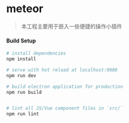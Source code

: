 # meteor

> 本工程主要用于嵌入一些便捷的操作小插件

#### Build Setup

``` bash
# install dependencies
npm install

# serve with hot reload at localhost:9080
npm run dev

# build electron application for production
npm run build


# lint all JS/Vue component files in `src/`
npm run lint

```